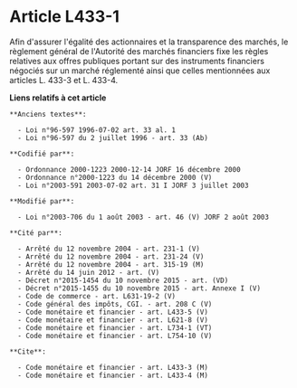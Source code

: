 # Article L433-1

Afin d'assurer l'égalité des actionnaires et la transparence des marchés, le règlement général de l'Autorité des marchés
financiers fixe les règles relatives aux offres publiques portant sur des instruments financiers négociés sur un marché
réglementé ainsi que celles mentionnées aux articles L. 433-3 et L. 433-4.

**Liens relatifs à cet article**

	**Anciens textes**:

	  - Loi n°96-597 1996-07-02 art. 33 al. 1
	  - Loi n°96-597 du 2 juillet 1996 - art. 33 (Ab)

	**Codifié par**:

	  - Ordonnance 2000-1223 2000-12-14 JORF 16 décembre 2000
	  - Ordonnance n°2000-1223 du 14 décembre 2000 (V)
	  - Loi n°2003-591 2003-07-02 art. 31 I JORF 3 juillet 2003

	**Modifié par**:

	  - Loi n°2003-706 du 1 août 2003 - art. 46 (V) JORF 2 août 2003

	**Cité par**:

	  - Arrêté du 12 novembre 2004 - art. 231-1 (V)
	  - Arrêté du 12 novembre 2004 - art. 231-24 (V)
	  - Arrêté du 12 novembre 2004 - art. 315-19 (M)
	  - Arrêté du 14 juin 2012 - art. (V)
	  - Décret n°2015-1454 du 10 novembre 2015 - art. (VD)
	  - Décret n°2015-1455 du 10 novembre 2015 - art. Annexe I (V)
	  - Code de commerce - art. L631-19-2 (V)
	  - Code général des impôts, CGI. - art. 208 C (V)
	  - Code monétaire et financier - art. L433-5 (V)
	  - Code monétaire et financier - art. L621-8 (V)
	  - Code monétaire et financier - art. L734-1 (VT)
	  - Code monétaire et financier - art. L754-10 (V)

	**Cite**:

	  - Code monétaire et financier - art. L433-3 (M)
	  - Code monétaire et financier - art. L433-4 (M)
